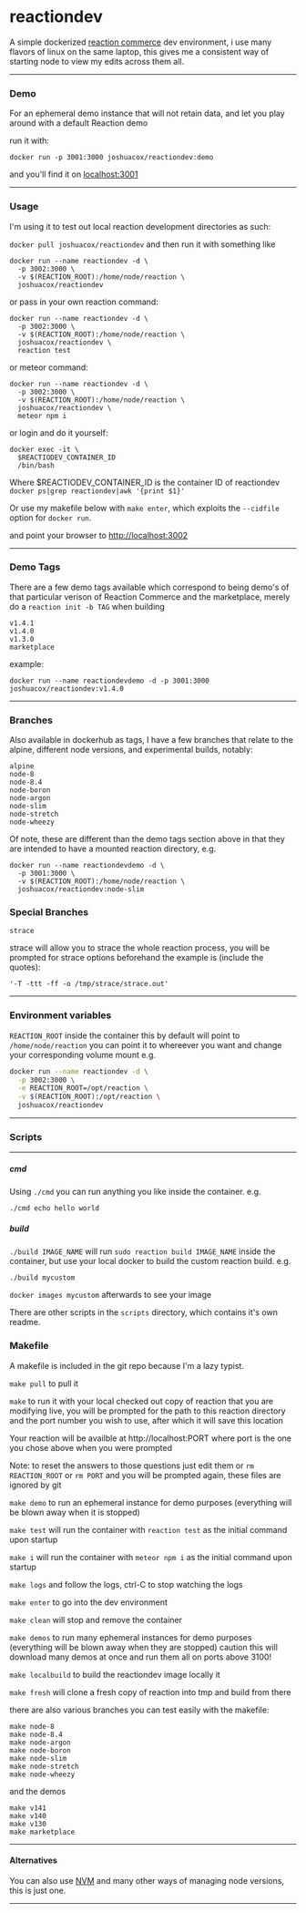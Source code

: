 # reactiondev

  A simple dockerized [reaction commerce](https://reactioncommerce.com/) dev environment, i use many flavors of linux on the same laptop, this gives me a consistent way of starting node to view my edits across them all.

---

### Demo

For an ephemeral demo instance that will not retain data, and let you
play around with a default Reaction demo

run it with:

```
docker run -p 3001:3000 joshuacox/reactiondev:demo
```

and you'll find it on [localhost:3001](http://localhost:3001/)

---

### Usage

I'm using it to test out local reaction development directories as such:

`docker pull joshuacox/reactiondev`  and then run it with something like

```
docker run --name reactiondev -d \
  -p 3002:3000 \
  -v $(REACTION_ROOT):/home/node/reaction \
  joshuacox/reactiondev
```

or pass in your own reaction command:

```
docker run --name reactiondev -d \
  -p 3002:3000 \
  -v $(REACTION_ROOT):/home/node/reaction \
  joshuacox/reactiondev \
  reaction test
```

or meteor command:
```
docker run --name reactiondev -d \
  -p 3002:3000 \
  -v $(REACTION_ROOT):/home/node/reaction \
  joshuacox/reactiondev \
  meteor npm i
```

or login and do it yourself:
```
docker exec -it \
  $REACTIODEV_CONTAINER_ID
  /bin/bash
```

   Where $REACTIODEV_CONTAINER_ID is the container ID of reactiondev
`docker ps|grep reactiondev|awk '{print $1}'`

Or use my makefile below with `make enter`, which exploits the
`--cidfile` option for `docker run`.

and point your browser to
[http://localhost:3002](http://localhost:3002)

---

### Demo Tags

There are a few demo tags available which correspond to being demo's of that
particular verison of Reaction Commerce and the marketplace, merely do a
`reaction init -b TAG` when building

```
v1.4.1
v1.4.0
v1.3.0
marketplace
```

example:
```
docker run --name reactiondevdemo -d -p 3001:3000 joshuacox/reactiondev:v1.4.0
```

---

### Branches

Also available in dockerhub as tags, I have a few branches that relate to the
alpine, different node versions, and experimental builds, notably:

```
alpine
node-8
node-8.4
node-boron
node-argon
node-slim
node-stretch
node-wheezy
```

Of note, these are different than the demo tags section above in that they
are intended to have a mounted reaction directory, e.g.

```
docker run --name reactiondevdemo -d \
  -p 3001:3000 \
  -v $(REACTION_ROOT):/home/node/reaction \
  joshuacox/reactiondev:node-slim
```

### Special Branches

```
strace
```

strace will allow you to strace the whole reaction process, you will be
prompted for strace options beforehand the example is (include the
quotes):


```
'-T -ttt -ff -o /tmp/strace/strace.out'
```

---

### Environment variables

`REACTION_ROOT`  inside the container this by default will point to
`/home/node/reaction` you can point it to whereever you want and change
your corresponding volume mount e.g. 

```sh
docker run --name reactiondev -d \
  -p 3002:3000 \
  -e REACTION_ROOT=/opt/reaction \
  -v $(REACTION_ROOT):/opt/reaction \
  joshuacox/reactiondev
```

---

### Scripts
---

##### cmd

Using `./cmd` you can run anything you like
inside the container. e.g.

`./cmd echo hello world`

##### build

`./build IMAGE_NAME` will run `sudo reaction build IMAGE_NAME` inside the
container, but use your local docker to build the custom reaction build.
e.g.

`./build mycustom`

`docker images mycustom` afterwards to see your image

There are other scripts in the `scripts` directory, which contains it's
own readme.


### Makefile

A makefile is included in the git repo because I'm a lazy typist.

`make pull` to pull it

`make` to run it with your local checked out copy of reaction that
you are modifying live, you will be prompted for the path to this
reaction directory and the port number you wish to use, after which it will save this location

Your reaction will be availble at http://localhost:PORT where port is
the one you chose above when you were prompted

Note: to reset the answers to those questions just edit them or
`rm REACTION_ROOT` or `rm PORT`
and you will be prompted again, these files are ignored by git

`make demo` to run an ephemeral instance for demo purposes (everything
will be blown away when it is stopped)

`make test` will run the container with `reaction test` as the initial
command upon startup

`make i` will run the container with `meteor npm i` as the initial
command upon startup

`make logs` and follow the logs, ctrl-C to stop watching the logs

`make enter` to go into the dev environment

`make clean` will stop and remove the container

`make demos` to run many ephemeral instances for demo purposes (everything
will be blown away when they are stopped) caution this will download
many demos at once and run them all on ports above 3100!

`make localbuild` to build the reactiondev image locally it

`make fresh` will clone a fresh copy of reaction into tmp and build from
there

there are also various branches you can test easily with the makefile:

```
make node-8
make node-8.4
make node-argon
make node-boron
make node-slim
make node-stretch
make node-wheezy
```

and the demos

```
make v141
make v140
make v130
make marketplace
```

---

#### Alternatives

You can also use [NVM](https://github.com/creationix/nvm) and many other
ways of managing node versions, this is just one.

---
